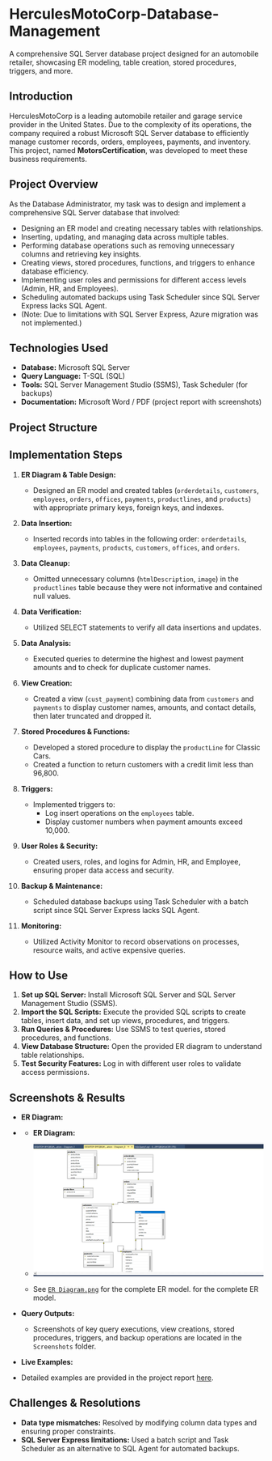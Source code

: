 # HerculesMotoCorp-Database-Management
A comprehensive SQL Server database project designed for an automobile retailer, showcasing ER modeling, table creation, stored procedures, triggers, and more.

## Introduction

HerculesMotoCorp is a leading automobile retailer and garage service provider in the United States. Due to the complexity of its operations, the company required a robust Microsoft SQL Server database to efficiently manage customer records, orders, employees, payments, and inventory. This project, named **MotorsCertification**, was developed to meet these business requirements.

## Project Overview

As the Database Administrator, my task was to design and implement a comprehensive SQL Server database that involved:
- Designing an ER model and creating necessary tables with relationships.
- Inserting, updating, and managing data across multiple tables.
- Performing database operations such as removing unnecessary columns and retrieving key insights.
- Creating views, stored procedures, functions, and triggers to enhance database efficiency.
- Implementing user roles and permissions for different access levels (Admin, HR, and Employees).
- Scheduling automated backups using Task Scheduler since SQL Server Express lacks SQL Agent.
- (Note: Due to limitations with SQL Server Express, Azure migration was not implemented.)

## Technologies Used

- **Database:** Microsoft SQL Server
- **Query Language:** T-SQL (SQL)
- **Tools:** SQL Server Management Studio (SSMS), Task Scheduler (for backups)
- **Documentation:** Microsoft Word / PDF (project report with screenshots)

## Project Structure

## Implementation Steps

1. **ER Diagram & Table Design:**  
   - Designed an ER model and created tables (`orderdetails`, `customers`, `employees`, `orders`, `offices`, `payments`, `productlines`, and `products`) with appropriate primary keys, foreign keys, and indexes.

2. **Data Insertion:**  
   - Inserted records into tables in the following order: `orderdetails`, `employees`, `payments`, `products`, `customers`, `offices`, and `orders`.

3. **Data Cleanup:**  
   - Omitted unnecessary columns (`htmlDescription`, `image`) in the `productlines` table because they were not informative and contained null values.

4. **Data Verification:**  
   - Utilized SELECT statements to verify all data insertions and updates.

5. **Data Analysis:**  
   - Executed queries to determine the highest and lowest payment amounts and to check for duplicate customer names.

6. **View Creation:**  
   - Created a view (`cust_payment`) combining data from `customers` and `payments` to display customer names, amounts, and contact details, then later truncated and dropped it.

7. **Stored Procedures & Functions:**  
   - Developed a stored procedure to display the `productLine` for Classic Cars.
   - Created a function to return customers with a credit limit less than 96,800.

8. **Triggers:**  
   - Implemented triggers to:
     - Log insert operations on the `employees` table.
     - Display customer numbers when payment amounts exceed 10,000.

9. **User Roles & Security:**  
   - Created users, roles, and logins for Admin, HR, and Employee, ensuring proper data access and security.

10. **Backup & Maintenance:**  
    - Scheduled database backups using Task Scheduler with a batch script since SQL Server Express lacks SQL Agent.

11. **Monitoring:**  
    - Utilized Activity Monitor to record observations on processes, resource waits, and active expensive queries.

## How to Use

1. **Set up SQL Server:** Install Microsoft SQL Server and SQL Server Management Studio (SSMS).
2. **Import the SQL Scripts:** Execute the provided SQL scripts to create tables, insert data, and set up views, procedures, and triggers.
3. **Run Queries & Procedures:** Use SSMS to test queries, stored procedures, and functions.
4. **View Database Structure:** Open the provided ER diagram to understand table relationships.
5. **Test Security Features:** Log in with different user roles to validate access permissions.

## Screenshots & Results

- **ER Diagram:**
- - **ER Diagram:**  
  - ![ER Diagram](ER%20Diagram.png)

  - See [`ER Diagram.png`](https://github.com/ABT9841/HerculesMotoCorp-Database-Management/blob/98a3a386a357265329e553a3a3c4bdca4d7e7927/ER%20Diagram.png) for the complete ER model.
 for the complete ER model.
- **Query Outputs:**  
  - Screenshots of key query executions, view creations, stored procedures, triggers, and backup operations are located in the `Screenshots` folder.

 - **Live Examples:**  
  - Detailed examples are provided in the project report [here](https://github.com/ABT9841/HerculesMotoCorp-Database-Management/blob/98a3a386a357265329e553a3a3c4bdca4d7e7927/HerculesMotoCorp.pdf).


## Challenges & Resolutions

- **Data type mismatches:** Resolved by modifying column data types and ensuring proper constraints.
- **SQL Server Express limitations:** Used a batch script and Task Scheduler as an alternative to SQL Agent for automated backups.
